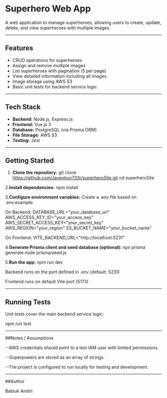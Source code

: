 # Superhero Web App

A web application to manage superheroes, allowing users to create, update, delete, and view superheroes with multiple images.

---

## Features

- CRUD operations for superheroes
- Assign and remove multiple images
- List superheroes with pagination (5 per page)
- View detailed information including all images
- Image storage using AWS S3
- Basic unit tests for backend service logic

---

## Tech Stack

- **Backend:** Node.js, Express.js
- **Frontend:** Vue.js 3
- **Database:** PostgreSQL (via Prisma ORM)
- **File Storage:** AWS S3
- **Testing:** Jest

---

## Getting Started

1. **Clone the repository:**
git clone https://github.com/Javenhun733r/superheroSite.git
cd superheroSite

2.**Install dependencies:**
npm install

3.**Configure environment variables:**
Create a .env file based on .env.example:

On Backend:
DATABASE_URL="your_database_url" 
AWS_ACCESS_KEY_ID="your_access_key"
AWS_SECRET_ACCESS_KEY="your_secret_key"
AWS_REGION="your_region"
S3_BUCKET_NAME="your_bucket_name"


On Frontend:
VITE_BACKEND_URL="http://localhost:5231"

4.**Generate Prisma client and seed database (optional):**
npx prisma generate
node prisma/seed.js

5.**Run the app:**
npm run dev

Backend runs on the port defined in .env (default: 5231)

Frontend runs on default Vite port (5173)

---

## Running Tests

Unit tests cover the main backend service logic:

npm run test


---

##Notes / Assumptions

--AWS credentials should point to a test IAM user with limited permissions.

--Superpowers are stored as an array of strings.

--The project is configured to run locally for testing and development.


---

##Author

Babiuk Andrii
